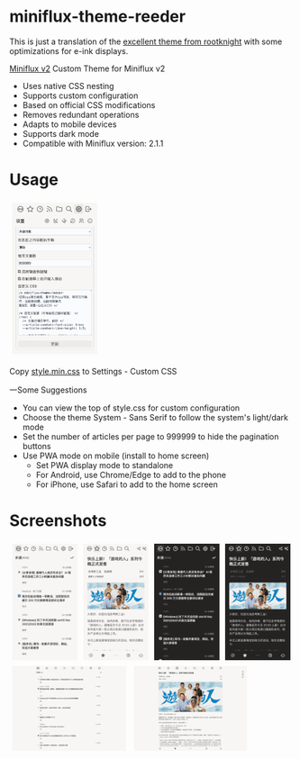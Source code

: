 # miniflux-theme-reeder

This is just a translation of the [excellent theme from rootknight](https://github.com/rootknight/Miniflux-Theme-Reeder) with some optimizations for e-ink displays.

[Miniflux v2](https://github.com/miniflux/v2) Custom Theme for Miniflux v2

- Uses native CSS nesting
- Supports custom configuration
- Based on official CSS modifications
- Removes redundant operations
- Adapts to mobile devices
- Supports dark mode
- Compatible with Miniflux version: 2.1.1

# Usage

<img src="./screenshots/setting.png" style="flex:1; margin: 5px;width:30%">

Copy [style.min.css](https://github.com/rootknight/Miniflux-Theme-Reeder/blob/main/style.mini.css) to Settings - Custom CSS

一Some Suggestions

- You can view the top of style.css for custom configuration
- Choose the theme System - Sans Serif to follow the system's light/dark mode
- Set the number of articles per page to 999999 to hide the pagination buttons
- Use PWA mode on mobile (install to home screen)
  - Set PWA display mode to standalone
  - For Android, use Chrome/Edge to add to the phone
  - For iPhone, use Safari to add to the home screen

# Screenshots

<div style="display:flex;">
    <img src="./screenshots/unread.png" style="flex:1; margin: 5px;width:20%;height:auto">
    <img src="./screenshots/article.png" style="flex:1; margin: 5px;width:20%;height:auto">
    <img src="./screenshots/unread-dark.png" style="flex:1; margin: 5px;width:20%;height:auto">
    <img src="./screenshots/article-dark.png" style="flex:1; margin: 5px;width:20%;height:auto">
</div>
<div>
    <img src="./screenshots/pc-unread.png" style="flex:1; margin: 5px;width:40%;height:auto">
    <img src="./screenshots/pc-article.png" style="flex:1; margin: 5px;width:40%;height:auto">
</div>
